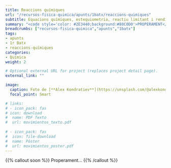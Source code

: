 ```yaml
---
title: Reaccions químiques
url: "/recursos-fisica-quimica/apunts/1batx/reaccions-quimiques"
subtitle: Equacions químiques, estequiometria, reactiu limitant i rendiment
summary: "<code style='color: #2E3440;background:#88C0D0'>PROPERAMENT</code> <br> Equacions químiques, estequiometria, reactiu limitant i rendiment."
breadcrumbs: ["recursos-fisica-quimica","apunts","1batx"]
tags:
- apunts
- 1r Batx
- reaccions-químiques
categories:
- Química
weight: 2

# Optional external URL for project (replaces project detail page).
external_link: ""

image:
  caption: Foto de [**Alex Kondratiev**](https://unsplash.com/@alexkondratiev) en [Unsplash](https://unsplash.com)
  focal_point: Smart

# links:
# - icon_pack: fas
# icon: download
#  name: PDF Texto
#  url: movimientos_texto.pdf
  
# - icon_pack: fas
#  icon: file-download
#  name: Póster
#  url: movimientos_poster.pdf  
---
```


<!-- Añadir práctica virtual del fqsaja: http://www.fqsaja.com/?portfolio_page=practica-virtual-ley-de-proust -->

<!-- Añadir práctica virtual del fqsaja: https://twitter.com/fqsaja1/status/1347458123615916034?s=20-->

<!-- Añadir actividad de Miguel Quiroga: https://www.miguelquiroga.es/la-materia/el-vuelo-1023 -->

{{% callout soon %}}
Properament...
{{% /callout %}}